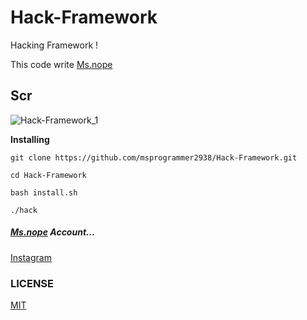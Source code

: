 # Hack-Framework
Hacking Framework !

This code write [Ms.nope](https://github.com/msprogrammer2938)

## Scr
![Hack-Framework_1](https://user-images.githubusercontent.com/78996423/120571947-61031b80-c430-11eb-9b6a-6443dec23385.jpeg)

**Installing**
```
git clone https://github.com/msprogrammer2938/Hack-Framework.git

cd Hack-Framework

bash install.sh

./hack
```

##### [Ms.nope](https://github.com/msprogrammer2938) Account...
[Instagram](https://instagram.com/programmer2938)

### LICENSE
[MIT](https://github.com/msprogrammer2938/Hack-Framework/blob/main/LICENSE)
